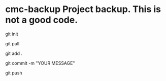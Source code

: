 # cmc-backup Project backup. This is not a good code. 


git init

git pull

git add .

git commit -m "YOUR MESSAGE"

git push

